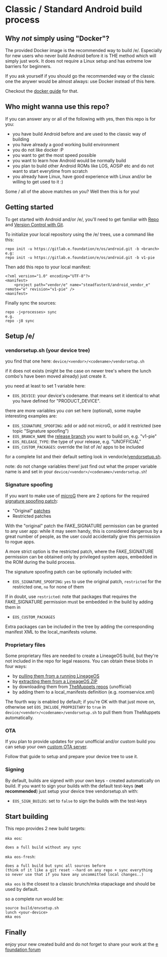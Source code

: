 # Classic / Standard Android build process

## Why *not* simply using "Docker"?

The provided Docker image is the recommended way to build /e/.
Especially for new users who never build Android before it is THE method
which will simply just work. It does not require a Linux setup and has
extreme low barriers for beginners.

If you ask yourself if you should go the recommended way or the classic
one the anywer would be almost always: use Docker instead of this here.

Checkout the [docker guide][docker-guide] for that.

## Who might wanna use this repo?

If you can answer any or all of the following with yes, then this repo
is for you:

 - you have build Android before and are used to the classic way of building
 - you have already a good working build environment
 - you do not like docker :P
 - you want to get the most speed possible
 - you want to learn how Android would be normally build
 - you plan to build other Android ROMs like LOS, AOSiP etc and do not want
   to start everytime from scratch
 - you already have Linux, have good experience with Linux and/or be willing
   to get used to it :)

Some / all of the above matches on you? Well then this is for you!


## Getting started

To get started with Android and/or /e/, you'll need to get
familiar with [Repo](https://source.android.com/source/using-repo.html) and [Version Control with Git](https://source.android.com/source/version-control.html).

To initialize your local repository using the /e/ trees, use a command like this:
```
repo init -u https://gitlab.e.foundation/e/os/android.git -b <branch>
e.g:
repo init -u https://gitlab.e.foundation/e/os/android.git -b v1-pie
```
Then add this repo to your local manifest:
```
<?xml version="1.0" encoding="UTF-8"?>
<manifest>
    <project path="vendor/e" name="steadfasterX/android_vendor_e" remote="e" revision="v1-pie" />
<manifest>
```
Finally sync the sources:
```
repo -j<processes> sync
e.g.
repo -j8 sync
```


## Setup /e/

### vendorsetup.sh (your device tree)

you find that one here: `device/<vendor>/<codename>/vendorsetup.sh`

if it does not exists (might be the case on newer tree's where the lunch combo's have been moved already) just create it.

you need at least to set 1 variable here:

 - `EOS_DEVICE`: your device's codename. that means set it identical to what you have defined for "PRODUCT_DEVICE".
 
 there are more variables you *can* set here (optional), some maybe interesting examples are:

 - `EOS_SIGNATURE_SPOOFING`: add or add not microG, or add it restricted (see topic "Signature spoofing")
 - `EOS_BRANCH_NAME` the [release branch][release-branches] you want to build on, e.g. "v1-pie"
 - `EOS_RELEASE_TYPE`: the type of your release, e.g. "UNOFFICIAL"
 - `EOS_CUSTOM_PACKAGES`: override the list of /e/ apps to be included

for a complete list and their default setting look in vendor/e/[vendorsetup.sh][vendorsetup].

note: do not change variables there! just find out what the proper variable name is
and set in your `device/<vendor>/<codename>/vendorsetup.sh`!


### Signature spoofing

If you want to make use of [microG][microg] there are 2 options for the required [signature spoofing patch][signature-spoofing]:

 * "Original" [patches][signature-spoofing-patches]
 * Restricted patches

With the "original" patch the FAKE_SIGNATURE permission can be granted to any
user app: while it may seem handy, this is considered dangerous by a great
number of people, as the user could accidentally give this permission to rogue
apps.

A more strict option is the restricted patch, where the FAKE_SIGNATURE
permission can be obtained only by privileged system apps, embedded in the ROM
during the build process.

The signature spoofing patch can be optionally included with:

 * `EOS_SIGNATURE_SPOOFING`: `yes` to use the original patch, `restricted` for
    the restricted one, `no` for none of them

If in doubt, use `restricted`: note that packages that requires the
FAKE_SIGNATURE permission must be embedded in the build by adding them in

 * `EOS_CUSTOM_PACKAGES`

Extra packages can be included in the tree by adding the corresponding manifest
XML to the local_manifests volume.

### Proprietary files

Some proprietary files are needed to create a LineageOS build, but they're not
included in the repo for legal reasons. You can obtain these blobs in
four ways:

 * by [pulling them from a running LineageOS][blobs-pull]
 * by [extracting them from a LineageOS ZIP][blobs-extract]
 * by downloading them from [TheMuppets repos][blobs-themuppets] (unofficial)
 * by adding them to a local_manifests definition (e.g. roomservice.xml)

The fourth way is enabled by default; if you're OK with that just move on,
otherwise set `EOS_INCLUDE_PROPRIETARY` to `true` in `device/<vendor>/<codename>/vendorsetup.sh` to pull them from TheMuppets automatically.

### OTA

If you plan to provide updates for your unofficial and/or custom build you can
setup your own [custom OTA server][customOTA]. 

Follow that guide to setup and prepare your device tree to use it.


### Signing

By default, builds are signed with your own keys - created automatically on build.
If you want to sign your builds with the default test-keys (**not recommended**) just
setup your device tree vendorsetup.sh with:

 * `EOS_SIGN_BUILDS`: set to `false` to sign the builds with the test-keys


## Start building

This repo provides 2 new build targets:

`mka eos`:

    does a full build without any sync

`mka eos-fresh`:

    does a full build but sync all sources before
    (think of it like a git reset --hard on any repo + sync everything
    so never use that if you have any uncommitted local changes..)


`mka eos` is the closest to a classic brunch/mka otapackage and should
be used by default.

so a complete run would be:

~~~
source build/envsetup.sh
lunch <your-device>
mka eos
~~~

## Finally

enjoy your new created build and do not forget to share your work at the [e foundation forum][e-forum]


[e-forum]: https://community.e.foundation/
[docker-guide]: https://community.e.foundation/t/howto-build-e/
[release-branches]: https://gitlab.e.foundation/e/os/releases/-/branches
[customOTA]: https://community.e.foundation/t/howto-create-your-custom-ota-server/19154
[vendorsetup]: vendorsetup.sh
[signature-spoofing]: https://github.com/microg/android_packages_apps_GmsCore/wiki/Signature-Spoofing
[microg]: https://microg.org/
[signature-spoofing-patches]: src/signature_spoofing_patches/
[blobs-pull]: https://wiki.lineageos.org/devices/bacon/build#extract-proprietary-blobs
[blobs-extract]: https://wiki.lineageos.org/extracting_blobs_from_zips.html
[blobs-themuppets]: https://github.com/TheMuppets/manifests
